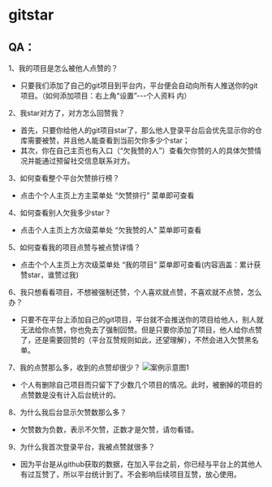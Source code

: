# gitstar

## QA：

1、我的项目是怎么被他人点赞的？
- 只要我们添加了自己的git项目到平台内，平台便会自动向所有人推送你的git项目。（如何添加项目：右上角“设置”---个人资料 内）

2、我star对方了，对方怎么回赞我？
- 首先，只要你给他人的git项目star了，那么他人登录平台后会优先显示你的仓库需要被赞，并且他人能查看到当前欠你多少个star；
- 其次，你在自己主页也有入口（“欠我赞的人”）查看欠你赞的人的具体欠赞情况并能通过预留社交信息联系对方。

3、如何查看整个平台欠赞排行榜？
- 点击个个人主页上方主菜单处 “欠赞排行” 菜单即可查看

4、如何查看别人欠我多少star？
- 点击个人主页上方次级菜单处 “欠我赞的人” 菜单即可查看

5、如何查看我的项目点赞与被点赞详情？
- 点击个个人主页上方次级菜单处 “我的项目” 菜单即可查看(内容涵盖：累计获赞star，谁赞过我)

6、我只想看看项目，不想被强制还赞，个人喜欢就点赞，不喜欢就不点赞，怎么办？
- 只要不在平台上添加自己的git项目，平台就不会推送你的项目给他人，别人就无法给你点赞，你也免去了强制回赞。但是只要你添加了项目，他人给你点赞了，还是需要回赞的（平台互赞规则如此，还望理解），不然会进入欠赞黑名单。

7、我的点赞那么多，收到的点赞却很少？
![案例示意图1](http://www.zouyang1230.com/images/mayun1.jpg)
- 个人有删除自己项目而只留下了少数几个项目的情况。此时，被删掉的项目的点赞数是没有计入后台统计的。

8、为什么我后台显示欠赞数那么多？
- 欠赞数为负数，表示不欠赞，正数才是欠赞，请勿看错。

9、为什么我首次登录平台，我被点赞就很多？
- 因为平台是从github获取的数据，在加入平台之前，你已经与平台上的其他人有过互赞了，所以平台统计到了。不会影响后续项目互赞，放心使用。

